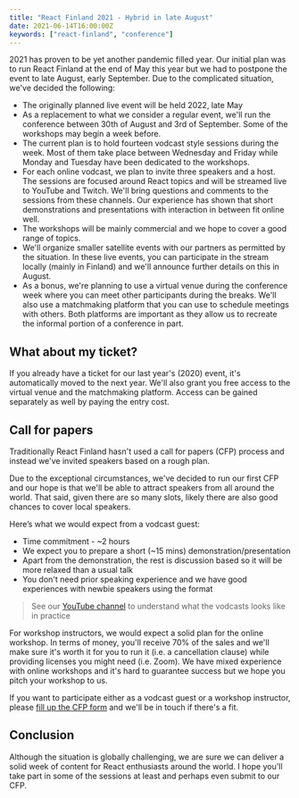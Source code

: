 ```yaml
---
title: "React Finland 2021 - Hybrid in late August"
date: 2021-06-14T16:00:00Z
keywords: ["react-finland", "conference"]
---
```


2021 has proven to be yet another pandemic filled year. Our initial plan was to run React Finland at the end of May this year but we had to postpone the event to late August, early September. Due to the complicated situation, we've decided the following:

* The originally planned live event will be held 2022, late May
* As a replacement to what we consider a regular event, we'll run the conference between 30th of August and 3rd of September. Some of the workshops may begin a week before.
* The current plan is to hold fourteen vodcast style sessions during the week. Most of them take place between Wednesday and Friday while Monday and Tuesday have been dedicated to the workshops.
* For each online vodcast, we plan to invite three speakers and a host. The sessions are focused around React topics and will be streamed live to YouTube and Twitch. We'll bring questions and comments to the sessions from these channels. Our experience has shown that short demonstrations and presentations with interaction in between fit online well.
* The workshops will be mainly commercial and we hope to cover a good range of topics.
* We'll organize smaller satellite events with our partners as permitted by the situation. In these live events, you can participate in the stream locally (mainly in Finland) and we'll announce further details on this in August.
* As a bonus, we're planning to use a virtual venue during the conference week where you can meet other participants during the breaks. We'll also use a matchmaking platform that you can use to schedule meetings with others. Both platforms are important as they allow us to recreate the informal portion of a conference in part.


## What about my ticket?

If you already have a ticket for our last year's (2020) event, it's automatically moved to the next year. We'll also grant you free access to the virtual venue and the matchmaking platform. Access can be gained separately as well by paying the entry cost.

## Call for papers

Traditionally React Finland hasn't used a call for papers (CFP) process and instead we've invited speakers based on a rough plan.

Due to the exceptional circumstances, we've decided to run our first CFP and our hope is that we'll be able to attract speakers from all around the world. That said, given there are so many slots, likely there are also good chances to cover local speakers.

Here’s what we would expect from a vodcast guest:

* Time commitment - ~2 hours
* We expect you to prepare a short (~15 mins) demonstration/presentation
* Apart from the demonstration, the rest is discussion based so it will be more relaxed than a usual talk
* You don't need prior speaking experience and we have good experiences with newbie speakers using the format

> See our [YouTube channel](https://www.youtube.com/ReactFinland) to understand what the vodcasts looks like in practice

For workshop instructors, we would expect a solid plan for the online workshop. In terms of money, you'll receive 70% of the sales and we'll make sure it's worth it for you to run it (i.e. a cancellation clause) while providing licenses you might need (i.e. Zoom). We have mixed experience with online workshops and it's hard to guarantee success but we hope you pitch your workshop to us.

If you want to participate either as a vodcast guest or a workshop instructor, please [fill up the CFP form](https://forms.gle/kFDDU1cG89v4uDxM9) and we'll be in touch if there's a fit.

## Conclusion

Although the situation is globally challenging, we are sure we can deliver a solid week of content for React enthusiasts around the world. I hope you'll take part in some of the sessions at least and perhaps even submit to our CFP.
